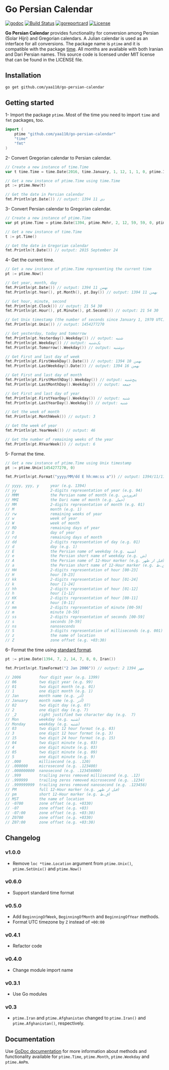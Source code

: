 # Go Persian Calendar

[![godoc](https://img.shields.io/badge/godoc-reference-blue.svg)](https://godoc.org/github.com/yaa110/go-persian-calendar) [![Build Status](https://travis-ci.org/yaa110/go-persian-calendar.svg)](https://travis-ci.org/yaa110/go-persian-calendar) [![goreportcard](https://img.shields.io/badge/go%20report-A%2B-brightgreen.svg)](http://goreportcard.com/report/yaa110/go-persian-calendar) [![License](http://img.shields.io/:license-mit-blue.svg)](https://github.com/yaa110/go-persian-calendar/blob/master/LICENSE)

**Go Persian Calendar** provides functionality for conversion among Persian (Solar Hijri) and Gregorian calendars. A Julian calendar is used as an interface for all conversions. The package name is `ptime` and it is compatible with the package [time](https://golang.org/pkg/time). All months are available with both Iranian and Dari Persian names. This source code is licensed under MIT license that can be found in the LICENSE file.

## Installation

```bash
go get github.com/yaa110/go-persian-calendar
```

## Getting started

1- Import the package `ptime`. Most of the time you need to import `time` and `fmt` packages, too.

```go
import (
    ptime "github.com/yaa110/go-persian-calendar"
    "time"
    "fmt"
)
```

2- Convert Gregorian calendar to Persian calendar.

```go
// Create a new instance of time.Time
var t time.Time = time.Date(2016, time.January, 1, 12, 1, 1, 0, ptime.Iran())

// Get a new instance of ptime.Time using time.Time
pt := ptime.New(t)

// Get the date in Persian calendar
fmt.Println(pt.Date()) // output: 1394 دی 11
```

3- Convert Persian calendar to Gregorian calendar.

```go
// Create a new instance of ptime.Time
var pt ptime.Time = ptime.Date(1394, ptime.Mehr, 2, 12, 59, 59, 0, ptime.Iran())

// Get a new instance of time.Time
t := pt.Time()

// Get the date in Gregorian calendar
fmt.Println(t.Date()) // output: 2015 September 24
```

4- Get the current time.

```go
// Get a new instance of ptime.Time representing the current time
pt := ptime.Now()

// Get year, month, day
fmt.Println(pt.Date()) // output: 1394 بهمن 11
fmt.Println(pt.Year(), pt.Month(), pt.Day()) // output: 1394 بهمن 11

// Get hour, minute, second
fmt.Println(pt.Clock()) // output: 21 54 30
fmt.Println(pt.Hour(), pt.Minute(), pt.Second()) // output: 21 54 30

// Get Unix timestamp (the number of seconds since January 1, 1970 UTC)
fmt.Println(pt.Unix()) // output: 1454277270

// Get yesterday, today and tomorrow
fmt.Println(pt.Yesterday().Weekday()) // output: شنبه
fmt.Println(pt.Weekday()) // output: یک‌شنبه
fmt.Println(pt.Tomorrow().Weekday()) // output: دوشنبه

// Get First and last day of week
fmt.Println(pt.FirstWeekDay().Date()) // output: 1394 بهمن 10
fmt.Println(pt.LastWeekday().Date()) // output: 1394 بهمن 16

// Get First and last day of month
fmt.Println(pt.FirstMonthDay().Weekday()) // output: پنج‌شنبه
fmt.Println(pt.LastMonthDay().Weekday()) // output: جمعه

// Get First and last day of year
fmt.Println(pt.FirstYearDay().Weekday()) // output: شنبه
fmt.Println(pt.LastYearDay().Weekday()) // output: شنبه

// Get the week of month
fmt.Println(pt.MonthWeek()) // output: 3

// Get the week of year
fmt.Println(pt.YearWeek()) // output: 46

// Get the number of remaining weeks of the year
fmt.Println(pt.RYearWeek()) // output: 6
```

5- Format the time.

```go
// Get a new instance of ptime.Time using Unix timestamp
pt := ptime.Unix(1454277270, 0)

fmt.Println(pt.Format("yyyy/MM/dd E hh:mm:ss a")) // output: 1394/11/11 یک‌شنبه 09:54:30 ب.ظ

// yyyy, yyy, y     year (e.g. 1394)
// yy               2-digits representation of year (e.g. 94)
// MMM              the Persian name of month (e.g. فروردین)
// MMI              the Dari name of month (e.g. حمل)
// MM               2-digits representation of month (e.g. 01)
// M                month (e.g. 1)
// rw               remaining weeks of year
// w                week of year
// W                week of month
// RD               remaining days of year
// D                day of year
// rd               remaining days of month
// dd               2-digits representation of day (e.g. 01)
// d                day (e.g. 1)
// E                the Persian name of weekday (e.g. شنبه)
// e                the Persian short name of weekday (e.g. ش)
// A                the Persian name of 12-Hour marker (e.g. قبل از ظهر)
// a                the Persian short name of 12-Hour marker (e.g. ق.ظ)
// HH               2-digits representation of hour [00-23]
// H                hour [0-23]
// kk               2-digits representation of hour [01-24]
// k                hour [1-24]
// hh               2-digits representation of hour [01-12]
// h                hour [1-12]
// KK               2-digits representation of hour [00-11]
// K                hour [0-11]
// mm               2-digits representation of minute [00-59]
// m                minute [0-59]
// ss               2-digits representation of seconds [00-59]
// s                seconds [0-59]
// ns               nanoseconds
// S                3-digits representation of milliseconds (e.g. 001)
// z                the name of location
// Z                zone offset (e.g. +03:30)
```

6- Format the time using [standard format](https://golang.org/src/time/format.go).

```go
pt := ptime.Date(1394, 7, 2, 14, 7, 8, 0, Iran())

fmt.Println(pt.TimeFormat("2 Jan 2006")) // output: 2 مهر 1394

// 2006        four digit year (e.g. 1399)
// 06          two digit year (e.g. 99)
// 01          two digit month (e.g. 01)
// 1           one digit month (e.g. 1)
// Jan         month name (e.g. آذر)
// January     month name (e.g. آذر)
// 02          two digit day (e.g. 07)
// 2           one digit day (e.g. 7)
// _2          right justified two character day (e.g.  7)
// Mon         weekday (e.g. شنبه)
// Monday      weekday (e.g. شنبه)
// 03          two digit 12 hour format (e.g. 03)
// 3           one digit 12 hour format (e.g. 3)
// 15          two digit 24 hour format (e.g. 15)
// 04          two digit minute (e.g. 03)
// 4           one digit minute (e.g. 03)
// 05          two digit minute (e.g. 09)
// 5           one digit minute (e.g. 9)
// .000        millisecond (e.g. .120)
// .000000     microsecond (e.g. .123400)
// .000000000  nanosecond (e.g. .123456000)
// .999        trailing zeros removed millisecond (e.g. .12)
// .999999     trailing zeros removed microsecond (e.g. .1234)
// .999999999  trailing zeros removed nanosecond (e.g. .123456)
// PM          full 12-Hour marker (e.g. قبل از ظهر)
// pm          short 12-Hour marker (e.g. ق.ظ)
// MST         the name of location
// -0700       zone offset (e.g. +0330)
// -07         zone offset (e.g. +03)
// -07:00      zone offset (e.g. +03:30)
// Z0700       zone offset (e.g. +0330)
// Z07:00      zone offset (e.g. +03:30)
```

## Changelog

### v1.0.0

- Remove `loc *time.Location` argument from `ptime.Unix()`, `ptime.SetUnix()` and `ptime.Now()`

### v0.6.0

- Support standard time format

### v0.5.0

- Add `BeginningOfWeek`, `BeginningOfMonth` and `BeginningOfYear` methods.
- Format UTC timezone by `Z` instead of `+00:00`

### v0.4.1

- Refactor code

### v0.4.0

- Change module import name

### v0.3.1

- Use Go modules

### v0.3

- `ptime.Iran` and `ptime.Afghanistan` changed to `ptime.Iran()` and `ptime.Afghanistan()`, respectively.

## Documentation

Use [GoDoc documentation](https://godoc.org/github.com/yaa110/go-persian-calendar) for more information about methods and functionality available for `ptime.Time`, `ptime.Month`, `ptime.Weekday` and `ptime.AmPm`.